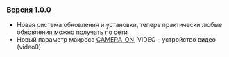 ### Версия 1.0.0
- Новая система обновления и установки, теперь практически любые обновления можно получать по сети
- Новый параметр макроса [CAMERA_ON](https://github.com/ghzserg/zmod/wiki/Macros#camera_on), VIDEO - устройство видео (video0)
